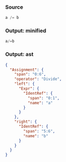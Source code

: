 ### Source
```js parse:expr
a /= b
```

### Output: minified
```js
a/=b
```

### Output: ast
```json
{
  "Assignment": {
    "span": "0:6",
    "operator": "Divide",
    "left": {
      "Expr": {
        "IdentRef": {
          "span": "0:1",
          "name": "a"
        }
      }
    },
    "right": {
      "IdentRef": {
        "span": "5:6",
        "name": "b"
      }
    }
  }
}
```
